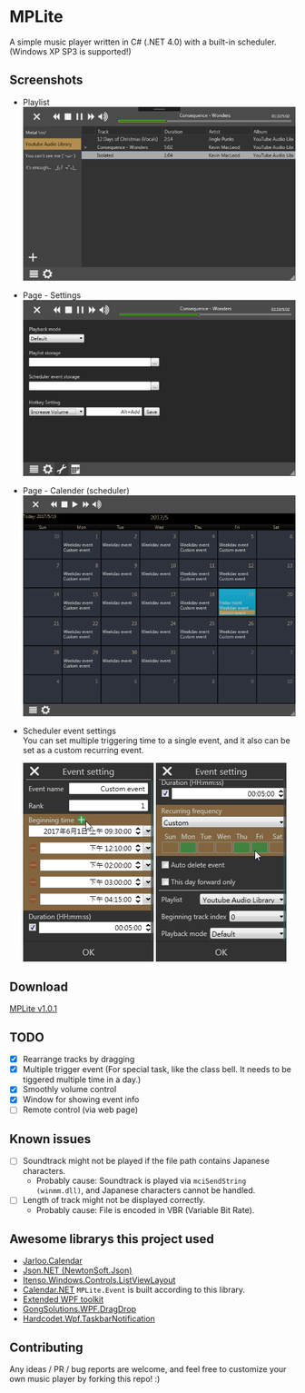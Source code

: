 # MPLite
A simple music player written in C# (.NET 4.0) with a built-in scheduler.  
(Windows XP SP3 is supported!)

## Screenshots
* Playlist  
![](screenshots/ss_Player.png)

* Page - Settings  
![](screenshots/ss_Settings.png)

* Page - Calender (scheduler)  
![](screenshots/ss_Calendar.png)

* Scheduler event settings  
You can set multiple triggering time to a single event, and it also can be set as a custom recurring event.  

    ![](screenshots/ss_EventSetting_01.png)  ![](screenshots/ss_EventSetting_02.png)

## Download
[MPLite v1.0.1](https://github.com/NaleRaphael/MPLite/releases/download/v1.0.1/MPLite-1.0.1.rar)

## TODO
- [x] Rearrange tracks by dragging
- [x] Multiple trigger event (For special task, like the class bell. It needs to be tiggered multiple time in a day.)
- [x] Smoothly volume control
- [x] Window for showing event info
- [ ] Remote control (via web page)

## Known issues
- [ ] Soundtrack might not be played if the file path contains Japanese characters.
    - Probably cause: Soundtrack is played via `mciSendString (winmm.dll)`, and Japanese characters cannot be handled.
- [ ] Length of track might not be displayed correctly.
    - Probably cause: File is encoded in VBR (Variable Bit Rate).

## Awesome librarys this project used
- [Jarloo.Calendar](http://www.jarloo.com/wpf-calendar-control/)
- [Json.NET (NewtonSoft.Json)](http://www.newtonsoft.com/json)
- [Itenso.Windows.Controls.ListViewLayout](https://www.codeproject.com/Articles/25058/ListView-Layout-Manager)
- [Calendar.NET](https://www.codeproject.com/Articles/378900/Calendar-NET) `MPLite.Event` is built according to this library.
- [Extended WPF toolkit](http://wpftoolkit.codeplex.com/)
- [GongSolutions.WPF.DragDrop](https://github.com/punker76/gong-wpf-dragdrop)
- [Hardcodet.Wpf.TaskbarNotification](http://www.hardcodet.net/wpf-notifyicon)

## Contributing
Any ideas / PR / bug reports are welcome, and feel free to customize your own music player by forking this repo! :)
